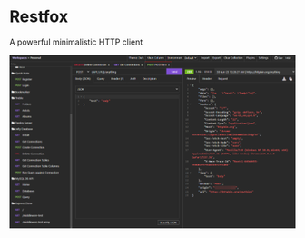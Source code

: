 # Restfox

A powerful minimalistic HTTP client

![Image](./images/Screenshot_2023_10_06_22_02_14.png)

